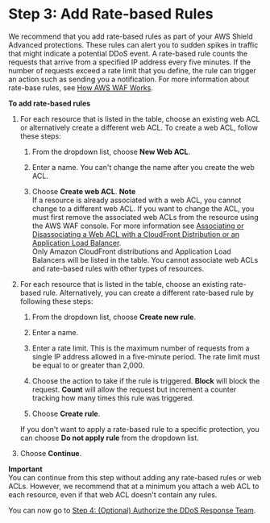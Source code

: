 # Step 3: Add Rate\-based Rules<a name="ddos-get-started-rate-based-rules"></a>

We recommend that you add rate\-based rules as part of your AWS Shield Advanced protections\. These rules can alert you to sudden spikes in traffic that might indicate a potential DDoS event\. A rate\-based rule counts the requests that arrive from a specified IP address every five minutes\. If the number of requests exceed a rate limit that you define, the rule can trigger an action such as sending you a notification\. For more information about rate\-base rules, see [How AWS WAF Works](how-aws-waf-works.md)\. <a name="ddos-get-started-rate-based-rules-procedure"></a>

**To add rate\-based rules**

1. For each resource that is listed in the table, choose an existing web ACL or alternatively create a different web ACL\. To create a web ACL, follow these steps:

   1. From the dropdown list, choose **New Web ACL**\.

   1. Enter a name\. You can't change the name after you create the web ACL\.

   1. Choose **Create web ACL**\.
**Note**  
If a resource is already associated with a web ACL, you cannot change to a different web ACL\. If you want to change the ACL, you must first remove the associated web ACLs from the resource using the AWS WAF console\. For more information see [Associating or Disassociating a Web ACL with a CloudFront Distribution or an Application Load Balancer](web-acl-associating-cloudfront-distribution.md)\.  
Only Amazon CloudFront distributions and Application Load Balancers will be listed in the table\. You cannot associate web ACLs and rate\-based rules with other types of resources\.

1. For each resource that is listed in the table, choose an existing rate\-based rule\. Alternatively, you can create a different rate\-based rule by following these steps:

   1. From the dropdown list, choose **Create new rule**\. 

   1. Enter a name\.

   1. Enter a rate limit\. This is the maximum number of requests from a single IP address allowed in a five\-minute period\. The rate limit must be equal to or greater than 2,000\. 

   1. Choose the action to take if the rule is triggered\. **Block** will block the request\. **Count** will allow the request but increment a counter tracking how many times this rule was triggered\.

   1. Choose **Create rule**\.

   If you don't want to apply a rate\-based rule to a specific protection, you can choose **Do not apply rule** from the dropdown list\.

1. Choose **Continue**\.

**Important**  
You can continue from this step without adding any rate\-based rules or web ACLs\. However, we recommend that at a minimum you attach a web ACL to each resource, even if that web ACL doesn't contain any rules\.

You can now go to [Step 4: \(Optional\) Authorize the DDoS Response Team](authorize-DRT.md)\.